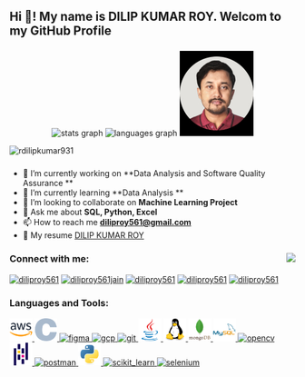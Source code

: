 <h2 align="left">Hi 👋! My name is DILIP KUMAR ROY. Welcom to my GitHub Profile </h2>

###

<div align="center">
  <img src="https://github-readme-stats.vercel.app/api?username=rdilipkumar931&hide_title=false&hide_rank=false&show_icons=true&include_all_commits=true&count_private=true&disable_animations=false&theme=dracula&locale=en&hide_border=false" height="150" alt="stats graph"  />
  <img src="https://github-readme-stats.vercel.app/api/top-langs?username=Rdilipkumar931&locale=en&hide_title=false&layout=compact&card_width=320&langs_count=5&theme=dracula&hide_border=false" height="150" alt="languages graph"  />
  <img src="https://github.com/rdilipkumar931/rdilipkumar931/blob/main/DILIP%20KUMAR(70KB)-ph..._imresizer.jpg"/>
  <p align="left"> <img src="https://komarev.com/ghpvc/?username=rdilipkumar931&label=Profile%20views&color=0e75b6&style=flat" alt="rdilipkumar931" /> </p>
</div>

###
- 🔭 I’m currently working on **Data Analysis and Software Quality Assurance **
- 🌱 I’m currently learning **Data Analysis **
- 👯 I’m looking to collaborate on **Machine Learning Project**
- 💬 Ask me about **SQL, Python, Excel**
- 📫 How to reach me **diliproy561@gmail.com**
- 📄 My resume [DILIP KUMAR ROY](https://drive.google.com/file/d/1H1kxwMAMJdYSVg8eKe0WSKYxwmZDR_h2/view?usp=sharing)
  <!-- - 🌐 Know about my experiences [www.mywebsite.com](https://tonmoy7722.github.io/Tonmoy-Portfolio/) -->

###

<img align="right" height="180" src="https://media2.giphy.com/media/v1.Y2lkPTc5MGI3NjExY2dodmkzZWZ3ZW9sdTBtY2JhMWN4NXJoMG5uazA1YTY1MDh3cDB0diZlcD12MV9pbnRlcm5hbF9naWZfYnlfaWQmY3Q9Zw/3oKIPEqDGUULpEU0aQ/giphy.gif"  />

###

<div align="left">
  <h3 align="left">Connect with me:</h3>
<p align="left">
<a href="https://linkedin.com/in/diliproy561" target="blank"><img align="center" src="https://raw.githubusercontent.com/rahuldkjain/github-profile-readme-generator/master/src/images/icons/Social/linked-in-alt.svg" alt="diliproy561" height="30" width="40" /></a>
<a href="https://kaggle.com/diliproy561jain" target="blank"><img align="center" src="https://raw.githubusercontent.com/rahuldkjain/github-profile-readme-generator/master/src/images/icons/Social/kaggle.svg" alt="diliproy561jain" height="30" width="40" /></a>
<a href="https://fb.com/diliproy561" target="blank"><img align="center" src="https://raw.githubusercontent.com/rahuldkjain/github-profile-readme-generator/master/src/images/icons/Social/facebook.svg" alt="diliproy561" height="30" width="40" /></a>
<a href="https://www.leetcode.com/diliproy561" target="blank"><img align="center" src="https://raw.githubusercontent.com/rahuldkjain/github-profile-readme-generator/master/src/images/icons/Social/leet-code.svg" alt="diliproy561" height="30" width="40" /></a>
<a href="https://www.hackerearth.com/diliproy561" target="blank"><img align="center" src="https://raw.githubusercontent.com/rahuldkjain/github-profile-readme-generator/master/src/images/icons/Social/hackerearth.svg" alt="diliproy561" height="30" width="40" /></a>
</p>
</div>

###

<div align="left">
 <h3 align="left">Languages and Tools:</h3>
<p align="left"> <a href="https://aws.amazon.com" target="_blank" rel="noreferrer"> <img src="https://raw.githubusercontent.com/devicons/devicon/master/icons/amazonwebservices/amazonwebservices-original-wordmark.svg" alt="aws" width="40" height="40"/> </a> <a href="https://www.cprogramming.com/" target="_blank" rel="noreferrer"> <img src="https://raw.githubusercontent.com/devicons/devicon/master/icons/c/c-original.svg" alt="c" width="40" height="40"/> </a> <a href="https://www.figma.com/" target="_blank" rel="noreferrer"> <img src="https://www.vectorlogo.zone/logos/figma/figma-icon.svg" alt="figma" width="40" height="40"/> </a> <a href="https://cloud.google.com" target="_blank" rel="noreferrer"> <img src="https://www.vectorlogo.zone/logos/google_cloud/google_cloud-icon.svg" alt="gcp" width="40" height="40"/> </a> <a href="https://git-scm.com/" target="_blank" rel="noreferrer"> <img src="https://www.vectorlogo.zone/logos/git-scm/git-scm-icon.svg" alt="git" width="40" height="40"/> </a> <a href="https://www.java.com" target="_blank" rel="noreferrer"> <img src="https://raw.githubusercontent.com/devicons/devicon/master/icons/java/java-original.svg" alt="java" width="40" height="40"/> </a> <a href="https://www.linux.org/" target="_blank" rel="noreferrer"> <img src="https://raw.githubusercontent.com/devicons/devicon/master/icons/linux/linux-original.svg" alt="linux" width="40" height="40"/> </a> <a href="https://www.mongodb.com/" target="_blank" rel="noreferrer"> <img src="https://raw.githubusercontent.com/devicons/devicon/master/icons/mongodb/mongodb-original-wordmark.svg" alt="mongodb" width="40" height="40"/> </a> <a href="https://www.mysql.com/" target="_blank" rel="noreferrer"> <img src="https://raw.githubusercontent.com/devicons/devicon/master/icons/mysql/mysql-original-wordmark.svg" alt="mysql" width="40" height="40"/> </a> <a href="https://opencv.org/" target="_blank" rel="noreferrer"> <img src="https://www.vectorlogo.zone/logos/opencv/opencv-icon.svg" alt="opencv" width="40" height="40"/> </a> <a href="https://pandas.pydata.org/" target="_blank" rel="noreferrer"> <img src="https://raw.githubusercontent.com/devicons/devicon/2ae2a900d2f041da66e950e4d48052658d850630/icons/pandas/pandas-original.svg" alt="pandas" width="40" height="40"/> </a> <a href="https://postman.com" target="_blank" rel="noreferrer"> <img src="https://www.vectorlogo.zone/logos/getpostman/getpostman-icon.svg" alt="postman" width="40" height="40"/> </a> <a href="https://www.python.org" target="_blank" rel="noreferrer"> <img src="https://raw.githubusercontent.com/devicons/devicon/master/icons/python/python-original.svg" alt="python" width="40" height="40"/> </a> <a href="https://scikit-learn.org/" target="_blank" rel="noreferrer"> <img src="https://upload.wikimedia.org/wikipedia/commons/0/05/Scikit_learn_logo_small.svg" alt="scikit_learn" width="40" height="40"/> </a> <a href="https://www.selenium.dev" target="_blank" rel="noreferrer"> <img src="https://raw.githubusercontent.com/detain/svg-logos/780f25886640cef088af994181646db2f6b1a3f8/svg/selenium-logo.svg" alt="selenium" width="40" height="40"/> </a> </p>

</div>

###

